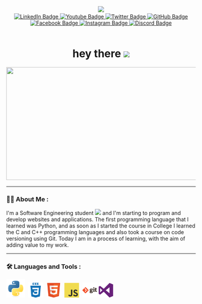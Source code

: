 
<div id="header" align="center">
  <img src="https://media.giphy.com/media/M9gbBd9nbDrOTu1Mqx/giphy.gif" width="100"/>
<div id="badges">
  <a href="https://www.linkedin.com/in/jose-alexandre-da-silva-junior-38801613a/">
    <img src="https://img.shields.io/badge/LinkedIn-blue?style=for-the-badge&logo=linkedin&logoColor=white&style=for-the-badge" alt="LinkedIn Badge"/>
  </a>
  <a href="">
    <img src="https://img.shields.io/badge/YouTube-red?style=for-the-badge&logo=youtube&logoColor=white&style=for-the-badge" alt="Youtube Badge"/>
  </a>
  <a href="your-twitter-URL">
    <img src="https://img.shields.io/badge/Twitter-blue?style=for-the-badge&logo=twitter&logoColor=white&style=for-the-badge" alt="Twitter Badge"/>
  </a>
  <a href="https://github.com/josealexandre87/">
    <img src="https://img.shields.io/badge/GitHub-black?style=for-the-badge&logo=GitHub&logoColor=white&style=for-the-badge" alt="GitHub Badge"/>
  </a>
   <a href="https://www.facebook.com/josealexandre87">
    <img src="https://img.shields.io/badge/Facebook-blue?style=for-the-badge&logo=Facebook&logoColor=white&style=for-the-badge" alt="Facebook Badge"/>
  </a>
  <a href="https://www.instagram.com/josealexandre87/">
    <img src="https://img.shields.io/badge/Instagram-coral?style=for-the-badge&logo=Instagram&logoColor=white&style=for-the-badge" alt="Instagram Badge"/>
  </a>
  <a href="https://discord.com/channels/josealexandre87#4599">
    <img src="https://img.shields.io/badge/Discord-blueviolet?style=for-the-badge&logo=Discord&logoColor=white&style=for-the-badge" alt="Discord Badge"/>
  </a>
</div>
</div>
<div id="header" align="center">
<img src="https://komarev.com/ghpvc/?username=your-josealexandre87&style=for-the-badge&color=yellow" alt=""/>
  <h1>
  hey there
  <img src="https://media.giphy.com/media/hvRJCLFzcasrR4ia7z/giphy.gif" width="60px"/>
</h1>
</div>
<div align="center">
  <img src="https://media.giphy.com/media/dWesBcTLavkZuG35MI/giphy.gif" width="600" height="300"/>
</div>

---

### :man_technologist: About Me :
I'm a Software Engineering student <img src="https://media.giphy.com/media/WUlplcMpOCEmTGBtBW/giphy.gif" width="30"> and I'm starting to program and develop websites and applications.
The first programming language that I learned was Python, and as soon as I started the course in College I learned the C and C++ programming languages and also took a course on code versioning using Git.
Today I am in a process of learning, with the aim of adding value to my work.

---

### :hammer_and_wrench: Languages and Tools :
<div>
  <img src="https://github.com/devicons/devicon/blob/master/icons/python/python-original.svg"  title="Python" alt="Python" width="50" height="50"/>&nbsp;
  <img src="https://github.com/devicons/devicon/blob/master/icons/css3/css3-plain-wordmark.svg"  title="CSS3" alt="CSS" width="40" height="40"/>&nbsp;
  <img src="https://github.com/devicons/devicon/blob/master/icons/html5/html5-original.svg" title="HTML5" alt="HTML" width="40" height="40"/>&nbsp;
  <img src="https://github.com/devicons/devicon/blob/master/icons/javascript/javascript-original.svg" title="JavaScript" alt="JavaScript" width="40" height="40"/>&nbsp;
  <img src="https://github.com/devicons/devicon/blob/master/icons/git/git-original-wordmark.svg" title="Git" **alt="Git" width="40" height="40"/>
  <img src="https://github.com/devicons/devicon/blob/master/icons/visualstudio/visualstudio-plain.svg"  title="VSCode" alt="VSCode" width="40" height="40"/>&nbsp;
</div>
<!--
**josealexandre87/josealexandre87** is a ✨ _special_ ✨ repository because its `README.md` (this file) appears on your GitHub profile.

Here are some ideas to get you started:

- 🔭 I’m currently working on ...
- 🌱 I’m currently learning ...
- 👯 I’m looking to collaborate on ...
- 🤔 I’m looking for help with ...
- 💬 Ask me about ...
- 📫 How to reach me: ...
- 😄 Pronouns: ...
- ⚡ Fun fact: ...
-->
